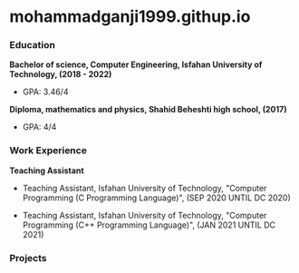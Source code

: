 # mohammadganji1999.githup.io

### Education
**Bachelor of science, Computer Engineering, Isfahan University of Technology, (2018 - 2022)**
- GPA: 3.46/4 

**Diploma, mathematics and physics, Shahid Beheshti high school, (2017)**
- GPA: 4/4 


### Work Experience 
**Teaching Assistant** 	
- Teaching Assistant, Isfahan University of Technology, "Computer Programming (C Programming Language)", (SEP 2020 UNTIL DC 2020)

- Teaching Assistant, Isfahan University of Technology, "Computer Programming (C++ Programming Language)", (JAN 2021 UNTIL DC 2021)

  
### Projects
